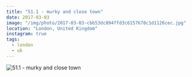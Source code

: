 ```yaml
---
title: "51.1 - murky and close town"
date: 2017-03-03
image: "/img/photo/2017-03-03-cbb53dc894ffd3c6157678c1d1126cec.jpg"
location: "London, United Kingdom"
instagram: true
tags:
  - london
  - uk
---
```


![51.1 - murky and close town](/img/photo/2017-03-03-cbb53dc894ffd3c6157678c1d1126cec.jpg)
